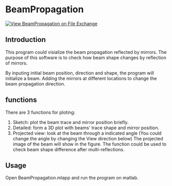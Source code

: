 # BeamPropagation
[![View BeamPropagation on File Exchange](https://www.mathworks.com/matlabcentral/images/matlab-file-exchange.svg)](https://www.mathworks.com/matlabcentral/fileexchange/135847-beampropagation)
## Introduction
This program could visialize the beam propagation reflected by mirrors. The purpose of this software is to check how beam shape changes by reflection of mirrors. 

By inputing initial beam position, direction and shape, the program will initialize a beam. Adding the mirrors at different locations to change the beam propagation direction. 

## functions
There are 3 functions for ploting:

1. Sketch: plot the beam trace and mirror position briefly.
2. Detailed: form a 3D plot with beams' trace shape and mirror position.
3. Projected view: look at the beam through a indicated angle (You could change the angle by changing the View direction below) The projected image of the beam will show in the figure. The function could be used to check beam shape difference after multi-reflections.

## Usage
Open BeamPropagation.mlapp and run the program on matlab.
